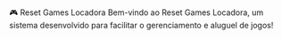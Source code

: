 🎮 Reset Games Locadora
Bem-vindo ao Reset Games Locadora, um sistema desenvolvido para facilitar o gerenciamento e aluguel de jogos!

